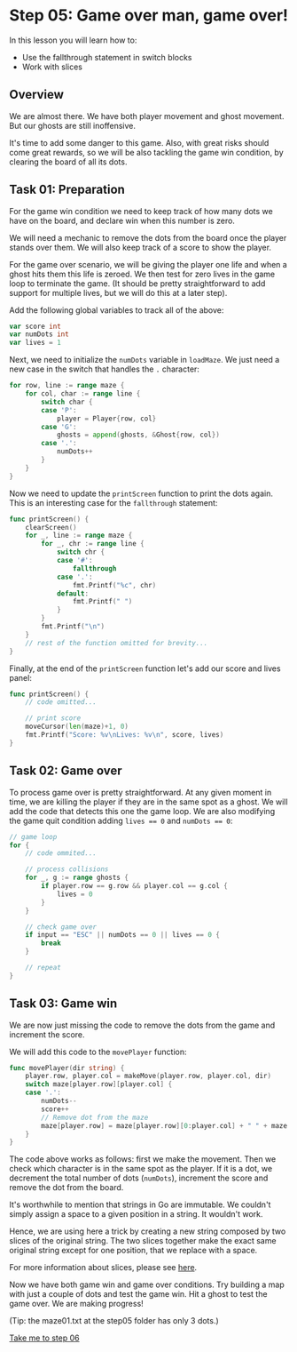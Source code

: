 # Step 05: Game over man, game over!

In this lesson you will learn how to:

- Use the fallthrough statement in switch blocks
- Work with slices

## Overview

We are almost there. We have both player movement and ghost movement. But our ghosts are still inoffensive. 

It's time to add some danger to this game. Also, with great risks should come great rewards, so we will be also tackling the game win condition, by clearing the board of all its dots.

## Task 01: Preparation

For the game win condition we need to keep track of how many dots we have on the board, and declare win when this number is zero.

We will need a mechanic to remove the dots from the board once the player stands over them. We will also keep track of a score to show the player.

For the game over scenario, we will be giving the player one life and when a ghost hits them this life is zeroed. We then test for zero lives in the game loop to terminate the game. (It should be pretty straightforward to add support for multiple lives, but we will do this at a later step).

Add the following global variables to track all of the above:

```go
var score int
var numDots int
var lives = 1
```

Next, we need to initialize the `numDots` variable in `loadMaze`. We just need a new case in the switch that handles the `.` character:

```go
for row, line := range maze {
    for col, char := range line {
        switch char {
        case 'P':
            player = Player{row, col}
        case 'G':
            ghosts = append(ghosts, &Ghost{row, col})
        case '.':
            numDots++
        }
    }
}
```

Now we need to update the `printScreen` function to print the dots again. This is an interesting case for the `fallthrough` statement:

```go
func printScreen() {
    clearScreen()
    for _, line := range maze {
        for _, chr := range line {
            switch chr {
            case '#':
                fallthrough
            case '.':
                fmt.Printf("%c", chr)
            default:
                fmt.Printf(" ")
            }
        }
        fmt.Printf("\n")
    }
    // rest of the function omitted for brevity...
}
```

Finally, at the end of the `printScreen` function let's add our score and lives panel:

```go
func printScreen() {
    // code omitted...

    // print score
    moveCursor(len(maze)+1, 0)
    fmt.Printf("Score: %v\nLives: %v\n", score, lives)
}
```

## Task 02: Game over

To process game over is pretty straightforward. At any given moment in time, we are killing the player if they are in the same spot as a ghost. We will add the code that detects this one the game loop. We are also modifying the game quit condition adding `lives == 0` and `numDots == 0`:

```go
// game loop
for {
    // code ommited...

    // process collisions
    for _, g := range ghosts {
        if player.row == g.row && player.col == g.col {
            lives = 0
        }
    }

    // check game over
    if input == "ESC" || numDots == 0 || lives == 0 {
        break
    }

    // repeat
}
```

## Task 03: Game win

We are now just missing the code to remove the dots from the game and increment the score.

We will add this code to the `movePlayer` function:

```go
func movePlayer(dir string) {
    player.row, player.col = makeMove(player.row, player.col, dir)
    switch maze[player.row][player.col] {
    case '.':
        numDots--
        score++
        // Remove dot from the maze
        maze[player.row] = maze[player.row][0:player.col] + " " + maze[player.row][player.col+1:]
    }
}
```

The code above works as follows: first we make the movement. Then we check which character is in the same spot as the player. If it is a dot, we decrement the total number of dots (`numDots`), increment the score and remove the dot from the board.

It's worthwhile to mention that strings in Go are immutable. We couldn't simply assign a space to a given position in a string. It wouldn't work.

Hence, we are using here a trick by creating a new string composed by two slices of the original string. The two slices together make the exact same original string except for one position, that we replace with a space.

For more information about slices, please see [here](https://blog.golang.org/go-slices-usage-and-internals).

Now we have both game win and game over conditions. Try building a map with just a couple of dots and test the game win. Hit a ghost to test the game over. We are making progress! 

(Tip: the maze01.txt at the step05 folder has only 3 dots.)

[Take me to step 06](https://github.com/eribertto/pacgo/tree/readme-edits/step06)
